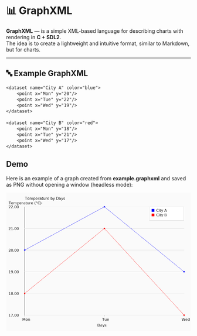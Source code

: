 # 📊 GraphXML

**GraphXML** —  is a simple XML-based language for describing charts with rendering in **C + SDL2**.  
The idea is to create a lightweight and intuitive format, similar to Markdown, but for charts.  

---

## 🔤 Example GraphXML

<graph type="line" title="Temperature by Days">
    <x-axis label="Days"/>
    <y-axis label="Temperature (°C)"/>
    
    <dataset name="City A" color="blue">
        <point x="Mon" y="20"/>
        <point x="Tue" y="22"/>
        <point x="Wed" y="19"/>
    </dataset>

    <dataset name="City B" color="red">
        <point x="Mon" y="18"/>
        <point x="Tue" y="21"/>
        <point x="Wed" y="17"/>
    </dataset>
</graph>

## Demo

Here is an example of a graph created from **example.graphxml** and saved as PNG without opening a window (headless mode):

![GraphXML Demo](assets/demo/output_in_example.graphxml_file.png)